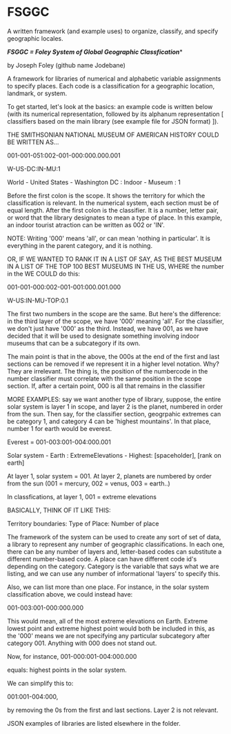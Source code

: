# FSGGC
A written framework (and example uses) to organize, classify, and specify geographic locales.

***FSGGC = Foley System of Global Geographic Classfication****

by Joseph Foley (github name Jodebane)

A framework for libraries of numerical and alphabetic variable assignments to specify places.
Each code is a classification for a geographic location, landmark, or system.

To get started, let's look at the basics: an example code is written below (with its numerical representation, followed by its alphanum representation [
 classifiers based on the main library (see example file for JSON format) ]).

THE SMITHSONIAN NATIONAL MUSEUM OF AMERICAN HISTORY COULD BE WRITTEN AS...

001-001-051:002-001-000:000.000.001

W-US-DC:IN-MU:1

World - United States - Washington DC : Indoor - Museum : 1

Before the first colon is the scope. It shows the territory for which the classification is relevant.
In the numerical system, each section must be of equal length. 
After the first colon is the classifier. It is a number, letter pair, or word that the library designates to mean 
	a type of place. In this example, an indoor tourist atraction can be written as 002 or 'IN'.

NOTE: Writing '000' means 'all', or can mean 'nothing in particular'. It is everything in the parent category, and it is nothing.

OR, IF WE WANTED TO RANK IT IN A LIST OF SAY, AS THE BEST MUSEUM IN A LIST OF THE TOP 100 BEST MUSEUMS
IN THE US, WHERE the number in the  WE COULD do this:

001-001-000:002-001-001:000.001.000

W-US:IN-MU-TOP:0.1 

The first two numbers in the scope are the same. But here's the difference: in the third layer of the scope, we have '000' meaning 'all'.
For the classifier, we don't just have '000' as the third. Instead, we have 001, as we have decided that it will be used to designate something
involving indoor museums that can be a subcategory if its own. 

The main point is that in the above, the 000s at the end of the first and last sections can be removed if we represent it in
a higher level notation. Why? They are irrelevant. The thing is, the position of the numbercode in the number classifier
must correlate with the same position in the scope section. If, after a certain point, 000 is all that remains in the classifier


MORE EXAMPLES: say we want another type of library, suppose, the entire solar system is layer 1 in scope, and layer 2 is the planet, numbered in order from the sun. 
Then say, for the classifier section, geogrpahic extremes can be category 1, and category 4 can be 'highest mountains'. In that place, number 1 for earth would be everest.

Everest = 001-003:001-004:000.001

Solar system - Earth : ExtremeElevations - Highest: [spaceholder], [rank on earth]

At layer 1, solar system = 001.
At layer 2, planets are numbered by order from the sun (001 = mercury, 002 = venus, 003 = earth..)

In classfications, at layer 1, 001 = extreme elevations

BASICALLY, THINK OF IT LIKE THIS:

Territory boundaries: Type of Place: Number of place


The framework of the system can be used to create any sort of set of
data, a library to represent any number of geographic classifications. In each one, there can be any number of layers and, letter-based codes can substitute a different number-based code. A place can have different code id's depending on the category. Category is the  variable that says what we are listing, and we can use any number of informational 'layers' to specify this.

Also, we can list more than one place. For instance, in the solar system classification above, we could instead have:

001-003:001-000:000.000

This would mean, all of the most extreme elevations on Earth. Extreme lowest point and extreme highest point would both be included in this, as the '000' means we are not specifying any particular subcategory after category 001. Anything with 000 does not stand out.

Now, for instance, 001-000:001-004:000.000

equals: highest points in the solar system. 

We can simplify this to:

001:001-004:000,

by removing the 0s from the first and last sections. Layer 2 is not relevant. 

JSON examples of libraries are listed elsewhere in the folder.
